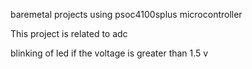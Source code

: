 baremetal projects using psoc4100splus microcontroller

This project is related to adc

blinking of led if the voltage is greater than 1.5 v
